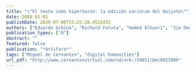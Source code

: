 ```yaml
---
title: "\"El texto como hipertexto: la edición variorum del Quijote\""
date: 2009-01-01
publishDate: 2020-07-09T22:25:28.452243Z
authors: ["Eduardo Urbina", "Richard Furuta", "Hamed Alhoori", "Jie Deng", "Ana Claudia HernÃ¡ndez"]
publication_types: ["0"]
abstract: ""
featured: false
publication: "*Artifara*"
tags: ["Miguel de Cervantes", "digital humanities"]
url_pdf: "http://www.cervantesvirtual.com/nd/ark:/59851/bmc0923989"
---
```


